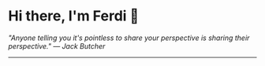 <h1>Hi there, I'm Ferdi 👋</h1>

<p><em>
  "Anyone telling you it's pointless to share your perspective is sharing their perspective." — Jack Butcher
</em></p>

---
